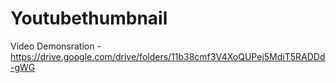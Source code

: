 # Youtubethumbnail
Video Demonsration - https://drive.google.com/drive/folders/11b38cmf3V4XoQUPej5MdiT5RADDd-gWG
